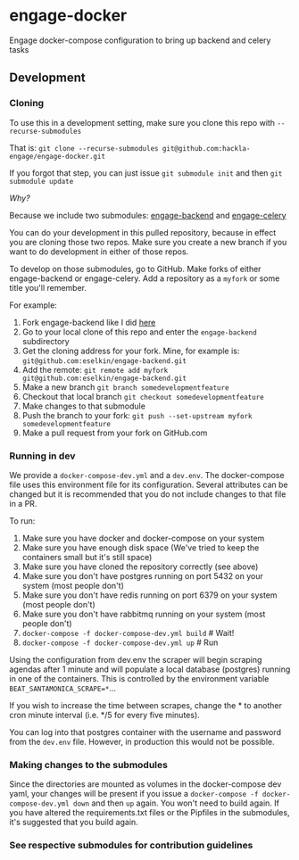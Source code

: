 # engage-docker

Engage docker-compose configuration to bring up backend and celery tasks

## **Development**

### **Cloning**

To use this in a development setting, make sure you clone this repo with `--recurse-submodules`

That is:
`git clone --recurse-submodules git@github.com:hackla-engage/engage-docker.git`

If you forgot that step, you can just issue `git submodule init` and then `git submodule update`

_Why?_

Because we include two submodules: [engage-backend](https://github.com/hackla-engage/engage-backend) and [engage-celery](git@github.com:hackla-engage/engage-celery.git)

You can do your development in this pulled repository, because in effect you are cloning those two repos. Make sure you create a new branch if you want to do development in either of those repos.

To develop on those submodules, go to GitHub. Make forks of either engage-backend or engage-celery. Add a repository as a `myfork` or some title you'll remember.

For example:

1. Fork engage-backend like I did [here](https://github.com/eselkin/engage-backend)
2. Go to your local clone of this repo and enter the `engage-backend` subdirectory
3. Get the cloning address for your fork. Mine, for example is: `git@github.com:eselkin/engage-backend.git`
4. Add the remote: `git remote add myfork git@github.com:eselkin/engage-backend.git`
5. Make a new branch `git branch somedevelopmentfeature`
6. Checkout that local branch `git checkout somedevelopmentfeature`
7. Make changes to that submodule
8. Push the branch to your fork: `git push --set-upstream myfork somedevelopmentfeature`
9. Make a pull request from your fork on GitHub.com

### **Running in dev**

We provide a `docker-compose-dev.yml` and a `dev.env`. The docker-compose file uses this environment file for its configuration. Several attributes can be changed but it is recommended that you do not include changes to that file in a PR.

To run:

1. Make sure you have docker and docker-compose on your system
2. Make sure you have enough disk space (We've tried to keep the containers small but it's still space)
3. Make sure you have cloned the repository correctly (see above)
4. Make sure you don't have postgres running on port 5432 on your system (most people don't)
5. Make sure you don't have redis running on port 6379 on your system (most people don't)
6. Make sure you don't have rabbitmq running on your system (most people don't)
7. `docker-compose -f docker-compose-dev.yml build` # Wait!
8. `docker-compose -f docker-compose-dev.yml up` # Run

Using the configuration from dev.env the scraper will begin scraping agendas after 1 minute and will populate a local database (postgres) running in one of the containers. This is controlled by the environment variable `BEAT_SANTAMONICA_SCRAPE=*`...

If you wish to increase the time between scrapes, change the \* to another cron minute interval (i.e. \*/5 for every five minutes).

You can log into that postgres container with the username and password from the `dev.env` file. However, in production this would not be possible.

### **Making changes to the submodules**

Since the directories are mounted as volumes in the docker-compose dev yaml, your changes will be present if you issue a `docker-compose -f docker-compose-dev.yml down` and then `up` again. You won't need to build again. If you have altered the requirements.txt files or the Pipfiles in the submodules, it's suggested that you build again.

### See respective submodules for contribution guidelines

